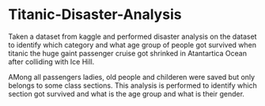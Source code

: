 # Titanic-Disaster-Analysis


Taken a dataset from kaggle and performed disaster analysis on the dataset to identify which category and what age group of people got survived when titanic the huge gaint passenger cruise got shrinked in Atantartica Ocean after colliding with Ice Hill.

AMong all passengers ladies, old people and childeren were saved but only belongs to some class sections. This analysis is performed to identify which section got survived and what is the age group and what is their gender.
